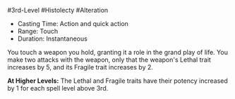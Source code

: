 #3rd-Level #Histolecty #Alteration
 
- Casting Time: Action and quick action
- Range: Touch
- Duration: Instantaneous  

You touch a weapon you hold, granting it a role in the grand play of life. You make two attacks with the weapon, only that the weapon's Lethal trait increases by 5, and its Fragile trait increases by 2.
 
**At Higher Levels:** The Lethal and Fragile traits have their potency increased by 1 for each spell level above 3rd.